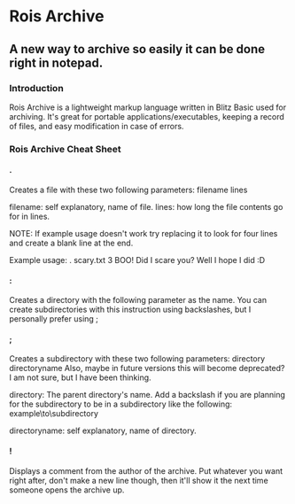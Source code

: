 # Rois Archive



## A new way to archive so easily it can be done right in notepad.




### Introduction



Rois Archive is a lightweight markup language written in Blitz Basic used
for archiving. It's great for portable applications/executables, keeping a record
of files, and easy modification in case of errors.



### Rois Archive Cheat Sheet



#### .

Creates a file with these two following parameters: filename lines



filename: self explanatory, name of file.
lines: how long the file contents go for in lines.



NOTE: If example usage doesn't work try replacing it to look for four
lines and create a blank line at the end.



Example usage:
  . scary.txt 3
  BOO!
  Did I scare you?
  Well I hope I did :D



#### :

Creates a directory with the following parameter as the name.
You can create subdirectories with this instruction using backslashes,
but I personally prefer using ;



#### ;

Creates a subdirectory with these two following parameters: directory directoryname
Also, maybe in future versions this will become deprecated? I am not sure,
but I have been thinking.



directory: The parent directory's name. Add a backslash if you are planning for the
subdirectory to be in a subdirectory like the following: example\\to\\subdirectory



directoryname: self explanatory, name of directory.



#### !

Displays a comment from the author of the archive. Put whatever you want right after,
don't make a new line though, then it'll show it the next time someone opens the archive
up.

